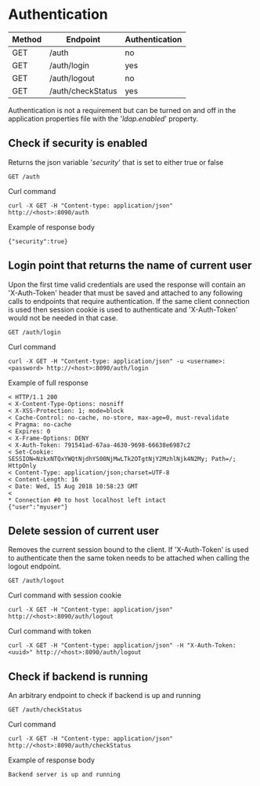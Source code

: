 # Authentication

|Method|Endpoint         |Authentication|
|------|-----------------|--------------|
|GET   |/auth            |no            |
|GET   |/auth/login      |yes           |
|GET   |/auth/logout     |no            |
|GET   |/auth/checkStatus|yes           |

Authentication is not a requirement but can be turned on and off in the 
application properties file with the '_ldap.enabled_' property.

## Check if security is enabled

Returns the json variable '_security_' that is set to either true or false 

    GET /auth

Curl command

    curl -X GET -H "Content-type: application/json" http://<host>:8090/auth

Example of response body

    {"security":true}

## Login point that returns the name of current user

Upon the first time valid credentials are used the response will contain an 
'X-Auth-Token' header that must be saved and attached to any following calls to 
endpoints that require authentication. If the same client connection is used 
then session cookie is used to authenticate and 'X-Auth-Token' would not be 
needed in that case.

    GET /auth/login

Curl command

    curl -X GET -H "Content-type: application/json" -u <username>:<password> http://<host>:8090/auth/login

Example of full response


    < HTTP/1.1 200 
    < X-Content-Type-Options: nosniff
    < X-XSS-Protection: 1; mode=block
    < Cache-Control: no-cache, no-store, max-age=0, must-revalidate
    < Pragma: no-cache
    < Expires: 0
    < X-Frame-Options: DENY
    < X-Auth-Token: 791541ad-67aa-4630-9698-66638e6987c2
    < Set-Cookie: SESSION=NzkxNTQxYWQtNjdhYS00NjMwLTk2OTgtNjY2MzhlNjk4N2My; Path=/; HttpOnly
    < Content-Type: application/json;charset=UTF-8
    < Content-Length: 16
    < Date: Wed, 15 Aug 2018 10:58:23 GMT
    < 
    * Connection #0 to host localhost left intact
    {"user":"myuser"}


## Delete session of current user

Removes the current session bound to the client. If 'X-Auth-Token' is used to 
authenticate then the same token needs to be attached when calling the logout 
endpoint.

    GET /auth/logout

Curl command with session cookie

    curl -X GET -H "Content-type: application/json" http://<host>:8090/auth/logout

Curl command with token

    curl -X GET -H "Content-type: application/json" -H "X-Auth-Token: <uuid>" http://<host>:8090/auth/logout

## Check if backend is running

An arbitrary endpoint to check if backend is up and running

    GET /auth/checkStatus

Curl command

    curl -X GET -H "Content-type: application/json" http://<host>:8090/auth/checkStatus

Example of response body

    Backend server is up and running
